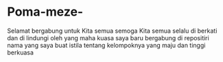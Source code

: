 # Poma-meze-
Selamat bergabung untuk Kita semua semoga Kita semua selalu di berkati dan di lindungi oleh yang maha kuasa saya baru bergabung di repositiri nama yang saya buat istila tentang kelompoknya yang maju dan tinggi berkuasa 
